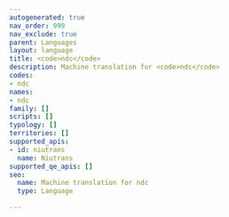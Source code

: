 ```yaml
---
autogenerated: true
nav_order: 999
nav_exclude: true
parent: Languages
layout: language
title: <code>ndc</code>
description: Machine translation for <code>ndc</code>
codes:
- ndc
names:
- ndc
family: []
scripts: []
typology: []
territories: []
supported_apis:
- id: niutrans
  name: Niutrans
supported_qe_apis: []
seo:
  name: Machine translation for ndc
  type: Language

---
```



